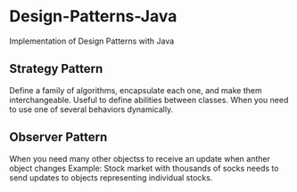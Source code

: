 # Design-Patterns-Java
Implementation of Design Patterns with Java

## Strategy Pattern
Define a family of algorithms, encapsulate each one, and make them interchangeable.
Useful to define abilities between classes.
When you need to use one of several behaviors dynamically.

## Observer Pattern
When you need many other objectss to receive an update when anther object changes
Example: Stock market with thousands of socks needs to send updates to objects 
representing individual stocks. 

